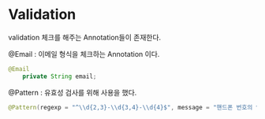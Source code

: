# Validation

validation 체크를 해주는 Annotation들이 존재한다.

@Email : 이메일 형식을 체크하는 Annotation 이다.

```java
@Email
    private String email;
````

@Pattern : 유효성 검사를 위해 사용을 했다.

```java
@Pattern(regexp = "^\\d{2,3}-\\d{3,4}-\\d{4}$", message = "핸드폰 번호의 양식과 맞지 않습니다. 01x-xxxx-xxxx ")
```



